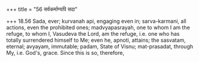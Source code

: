 +++
title = "56 सर्वकर्माण्यपि सदा"

+++
18.56 Sada, ever; kurvanah api, engaging even in; sarva-karmani, all
actions, even the prohibited ones; madvyapasrayah, one to whom I am the
refuge, to whom I, Vasudeva the Lord, am the refuge, i.e. one who has
totally surrendered himself to Me; even he, apnoti, attains; the
sasvatam, eternal; avyayam, immutable; padam, State of Visnu;
mat-prasadat, through My, i.e. God's, grace. Since this is so,
therefore,
